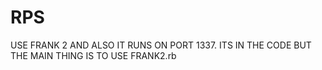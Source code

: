 RPS
===
USE FRANK 2 AND ALSO IT RUNS ON PORT 1337.
ITS IN THE CODE BUT THE MAIN THING IS TO USE FRANK2.rb
